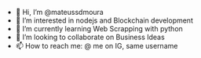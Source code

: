 - 👋 Hi, I’m @mateussdmoura
- 👀 I’m interested in nodejs and Blockchain development
- 🌱 I’m currently learning Web Scrapping with python
- 💞️ I’m looking to collaborate on Business Ideas
- 📫 How to reach me: @ me on IG, same username

<!---
mateussdmoura/mateussdmoura is a ✨ special ✨ repository because its `README.md` (this file) appears on your GitHub profile.
You can click the Preview link to take a look at your changes.
--->
